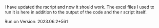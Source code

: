 I have updated the rscript and now it should work. The excel files I used to run it is here in addition to the output of the code and the r script itself. 

Run on Version: 2023.06.2+561 
